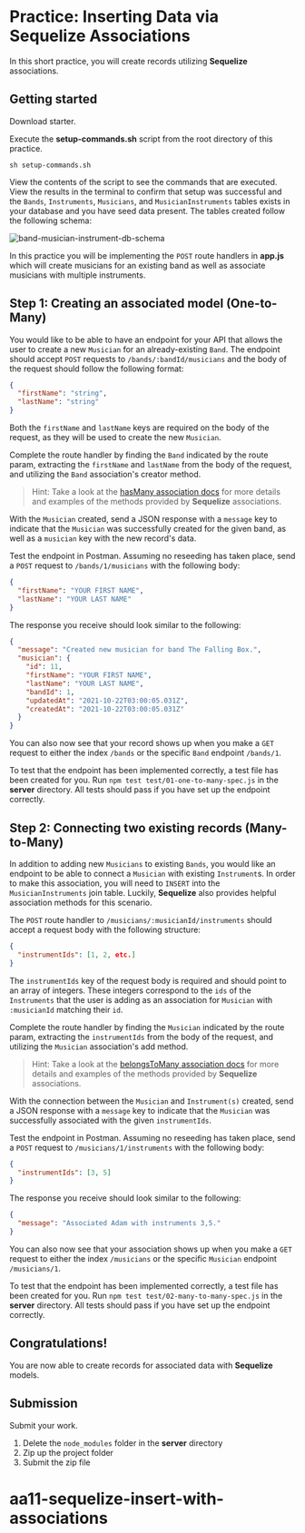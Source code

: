 # Practice: Inserting Data via Sequelize Associations

In this short practice, you will create records utilizing **Sequelize**
associations.

## Getting started

Download starter.

Execute the __setup-commands.sh__ script from the root directory of this
practice.

```shell
sh setup-commands.sh
```

View the contents of the script to see the commands that are executed. View the
results in the terminal to confirm that setup was successful and the `Bands`,
`Instruments`, `Musicians`, and `MusicianInstruments` tables exists in your
database and you have seed data present. The tables created follow the following
schema:

![band-musician-instrument-db-schema]

In this practice you will be implementing the `POST` route handlers in
__app.js__ which will create musicians for an existing band as well as associate
musicians with multiple instruments.

## Step 1: Creating an associated model (One-to-Many)

You would like to be able to have an endpoint for your API that allows the user
to create a new `Musician` for an already-existing `Band`. The endpoint should
accept `POST` requests to `/bands/:bandId/musicians` and the body of the request
should follow the following format:

```json
{
  "firstName": "string",
  "lastName": "string"
}
```

Both the `firstName` and `lastName` keys are required on the body of the
request, as they will be used to create the new `Musician`.

Complete the route handler by finding the `Band` indicated by the route param,
extracting the `firstName` and `lastName` from the body of the request, and
utilizing the `Band` association's creator method.

> Hint: Take a look at the [hasMany association docs][hasMany-docs] for more
> details and examples of the methods provided by **Sequelize** associations.

With the `Musician` created, send a JSON response with a `message` key to
indicate that the `Musician` was successfully created for the given band, as
well as a `musician` key with the new record's data.

Test the endpoint in Postman. Assuming no reseeding has taken place, send a
`POST` request to `/bands/1/musicians` with the following body:

```json
{
  "firstName": "YOUR FIRST NAME",
  "lastName": "YOUR LAST NAME"
}
```

The response you receive should look similar to the following:

```json
{
  "message": "Created new musician for band The Falling Box.",
  "musician": {
    "id": 11,
    "firstName": "YOUR FIRST NAME",
    "lastName": "YOUR LAST NAME",
    "bandId": 1,
    "updatedAt": "2021-10-22T03:00:05.031Z",
    "createdAt": "2021-10-22T03:00:05.031Z"
  }
}
```

You can also now see that your record shows up when you make a `GET` request to
either the index `/bands` or the specific `Band` endpoint `/bands/1`.

To test that the endpoint has been implemented correctly, a test file has been
created for you. Run `npm test test/01-one-to-many-spec.js` in the __server__
directory. All tests should pass if you have set up the endpoint correctly.

## Step 2: Connecting two existing records (Many-to-Many)

In addition to adding new `Musicians` to existing `Bands`, you would like an
endpoint to be able to connect a `Musician` with existing `Instrument`s. In
order to make this association, you will need to `INSERT` into the
`MusicianInstruments` join table. Luckily, **Sequelize** also provides helpful
association methods for this scenario.

The `POST` route handler to `/musicians/:musicianId/instruments` should
accept a request body with the following structure:

```json
{
  "instrumentIds": [1, 2, etc.]
}
```

The `instrumentIds` key of the request body is required and should point to an
array of integers. These integers correspond to the `ids` of the `Instruments`
that the user is adding as an association for `Musician` with `:musicianId`
matching their `id`.

Complete the route handler by finding the `Musician` indicated by the route
param, extracting the `instrumentIds` from the body of the request, and
utilizing the `Musician` association's add method.

> Hint: Take a look at the [belongsToMany association docs][belongsToMany-docs]
> for more details and examples of the methods provided by **Sequelize**
> associations.

With the connection between the `Musician` and `Instrument(s)` created, send a
JSON response with a `message` key to indicate that the `Musician` was
successfully associated with the given `instrumentIds`.

Test the endpoint in Postman. Assuming no reseeding has taken place, send a
`POST` request to `/musicians/1/instruments` with the following body:

```json
{
  "instrumentIds": [3, 5]
}
```

The response you receive should look similar to the following:

```json
{
  "message": "Associated Adam with instruments 3,5."
}
```

You can also now see that your association shows up when you make a `GET`
request to either the index `/musicians` or the specific `Musician` endpoint
`/musicians/1`.

To test that the endpoint has been implemented correctly, a test file has been
created for you. Run `npm test test/02-many-to-many-spec.js` in the __server__
directory. All tests should pass if you have set up the endpoint correctly.

## Congratulations!

You are now able to create records for associated data with **Sequelize**
models.

## Submission

Submit your work.

1. Delete the `node_modules` folder in the __server__ directory
2. Zip up the project folder
3. Submit the zip file

[band-musician-instrument-db-schema]: https://appacademy-open-assets.s3.us-west-1.amazonaws.com/Modular-Curriculum/content/week-11/practices/band-musician-instrument-db-schema.png
[band-musician-instrument-db-diagram-info]: https://appacademy-open-assets.s3.us-west-1.amazonaws.com/Modular-Curriculum/content/week-11/practices/band-musician-instrument-db-diagram-info.txt
[hasMany-docs]: https://sequelize.org/master/class/src/associations/has-many.js~HasMany.html
[belongsToMany-docs]: https://sequelize.org/master/class/src/associations/belongs-to-many.js~BelongsToMany.html#instance-method-add
# aa11-sequelize-insert-with-associations
